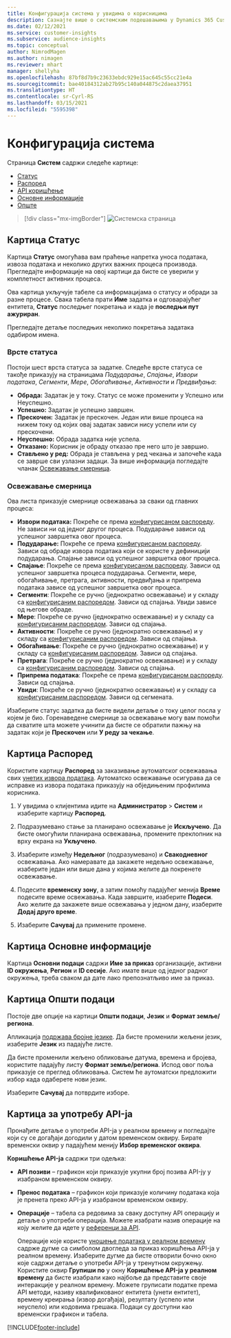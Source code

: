 ```yaml
---
title: Конфигурација система у увидима о корисницима
description: Сазнајте више о системским подешавањима у Dynamics 365 Customer Insights могућности увида о корисницима.
ms.date: 02/12/2021
ms.service: customer-insights
ms.subservice: audience-insights
ms.topic: conceptual
author: NimrodMagen
ms.author: nimagen
ms.reviewer: mhart
manager: shellyha
ms.openlocfilehash: 87bf8d7b9c23633ebdc929e15ac645c55cc21e4a
ms.sourcegitcommit: bae40184312ab27b95c140a044875c2daea37951
ms.translationtype: HT
ms.contentlocale: sr-Cyrl-RS
ms.lasthandoff: 03/15/2021
ms.locfileid: "5595398"
---
```

# <a name="system-configuration"></a>Конфигурација система

Страница **Систем** садржи следеће картице:
- [Статус](#status-tab)
- [Распоред](#schedule-tab)
- [API коришћење](#api-usage-tab)
- [Основне информације](#about-tab)
- [Опште](#general-tab)

> [!div class="mx-imgBorder"]
> ![Системска страница](media/system-tabs.png "Системска страница")

## <a name="status-tab"></a>Картица Статус

Картица **Статус** омогућава вам праћење напретка уноса података, извоза података и неколико других важних процеса производа. Прегледајте информације на овој картици да бисте се уверили у комплетност активних процеса.

Ова картица укључује табеле са информацијама о статусу и обради за разне процесе. Свака табела прати **Име** задатка и одговарајућег ентитета, **Статус** последњег покретања и када је **последњи пут ажуриран**.

Прегледајте детаље последњих неколико покретања задатака одабиром имена.

### <a name="status-types"></a>Врсте статуса

Постоји шест врста статуса за задатке. Следеће врсте статуса се такође приказују на страницама *Подударање*, *Спајање*, *Извори података*, *Сегменти*, *Мере*, *Обогаћивање*, *Активности* и *Предвиђања*:

- **Обрада:** Задатак је у току. Статус се може променити у Успешно или Неуспешно.
- **Успешно:** Задатак је успешно завршен.
- **Прескочен:** Задатак је прескочен. Један или више процеса на нижем току од којих овај задатак зависи нису успели или су прескочени.
- **Неуспешно:** Обрада задатка није успела.
- **Отказано:** Корисник је обраду отказао пре него што је завршио.
- **Стављено у ред:** Обрада је стављена у ред чекања и започеће када се заврше сви узлазни задаци. За више информација погледајте чланак [Освежавање смерница](#refresh-policies).

### <a name="refresh-policies"></a>Освежавање смерница

Ова листа приказује смернице освежавања за сваки од главних процеса:

- **Извори података:** Покреће се према [конфигурисаном распореду](#schedule-tab). Не зависи ни од једног другог процеса. Подударање зависи од успешног завршетка овог процеса.
- **Подударање:** Покреће се према [конфигурисаном распореду](#schedule-tab). Зависи од обраде извора података који се користе у дефиницији подударања. Спајање зависи од успешног завршетка овог процеса.
- **Спајање**: Покреће се према [конфигурисаном распореду](#schedule-tab). Зависи од успешног завршетка процеса подударања. Сегменти, мере, обогаћивање, претрага, активности, предвиђања и припрема података зависе од успешног завршетка овог процеса.
- **Сегменти**: Покреће се ручно (једнократно освежавање) и у складу са [конфигурисаним распоредом](#schedule-tab). Зависи од спајања. Увиди зависе од његове обраде.
- **Мере**: Покреће се ручно (једнократно освежавање) и у складу са [конфигурисаним распоредом](#schedule-tab). Зависи од спајања.
- **Активности**: Покреће се ручно (једнократно освежавање) и у складу са [конфигурисаним распоредом](#schedule-tab). Зависи од спајања.
- **Обогаћивање**: Покреће се ручно (једнократно освежавање) и у складу са [конфигурисаним распоредом](#schedule-tab). Зависи од спајања.
- **Претрага**: Покреће се ручно (једнократно освежавање) и у складу са [конфигурисаним распоредом](#schedule-tab). Зависи од спајања.
- **Припрема података**: Покреће се према [конфигурисаном распореду](#schedule-tab). Зависи од спајања.
- **Увиди**: Покреће се ручно (једнократно освежавање) и у складу са [конфигурисаним распоредом](#schedule-tab). Зависи од сегмената.

Изаберите статус задатка да бисте видели детаље о току целог посла у којем је био. Горенаведене смернице за освежавање могу вам помоћи да схватите шта можете учинити да бисте се обратили пажњу на задатак који је **Прескочен** или **У реду за чекање**.

## <a name="schedule-tab"></a>Картица Распоред

Користите картицу **Распоред** за заказивање аутоматског освежавања свих [унетих извора података](data-sources.md). Аутоматско освежавање осигурава да се исправке из извора података приказују на обједињеним профилима корисника.

1. У увидима о клијентима идите на **Администратор** >  **Систем** и изаберите картицу **Распоред**.

2. Подразумевано стање за планирано освежавање је **Искључено**. Да бисте омогућили планирана освежавања, промените преклопник на врху екрана на **Укључено**.

3. Изаберите између **Недељног** (подразумевано) и **Свакодневног** освежавања. Ако намеравате да закажете недељно освежавање, изаберите један или више дана у којима желите да покренете освежавање.

4. Подесите **временску зону**, а затим помоћу падајућег менија **Време** подесите време освежавања. Када завршите, изаберите **Подеси**. Ако желите да закажете више освежавања у једном дану, изаберите **Додај друго време**.

5. Изаберите **Сачувај** да примените промене.

## <a name="about-tab"></a>Картица Основне информације

Картица **Основни подаци** садржи **Име за приказ** организације, активни **ID окружења**, **Регион** и **ID сесије**. Ако имате више од једног радног окружења, треба сваком да дате лако препознатљиво име за приказ.

## <a name="general-tab"></a>Картица Општи подаци

Постоје две опције на картици **Општи подаци**, **Језик** и **Формат земље/региона**.

Апликација [подржава бројне језике](supported-languages.md). Да бисте променили жељени језик, изаберите **Језик** из падајуће листе.

Да бисте променили жељено обликовање датума, времена и бројева, користите падајућу листу **Формат земље/региона**. Испод овог поља приказује се преглед обликовања. Систем ће аутоматски предложити избор када одаберете нови језик.

Изаберите **Сачувај** да потврдите изборе.

## <a name="api-usage-tab"></a>Картица за употребу API-ја

Пронађите детаље о употреби API-ја у реалном времену и погледајте који су се догађаји догодили у датом временском оквиру. Бирате временски оквир у падајућем менију **Избор временског оквира**. 

**Коришћење API-ја** садржи три одељка: 
- **API позиви** – графикон који приказује укупни број позива API-ју у изабраном временском оквиру.

- **Пренос података** – графикон који приказује количину података која је пренета преко API-ја у изабраном временском оквиру.

-  **Операције** – табела са редовима за сваку доступну API операцију и детаље о употреби операција. Можете изабрати назив операције на коју желите да идете у [референци за API](https://developer.ci.ai.dynamics.com/api-details#api=CustomerInsights&operation=Get-all-instances).

   Операције које користе [уношење података у реалном времену](real-time-data-ingestion.md) садрже дугме са симболом двогледа за приказ коришћења API-ја у реалном времену. Изаберите дугме да бисте отворили бочно окно које садржи детаље о употреби API-ја у тренутном окружењу.   
   Користите оквир **Групиши по** у окну **Коришћење API-ја у реалном времену** да бисте изабрали како најбоље да представите своје интеракције у реалном времену. Можете груписати податке према API методи, називу квалификованог ентитета (унети ентитет), времену креирања (извор догађаја), резултату (успело или неуспело) или кодовима грешака. Подаци су доступни као временски графикон и табела.


[!INCLUDE[footer-include](../includes/footer-banner.md)]
